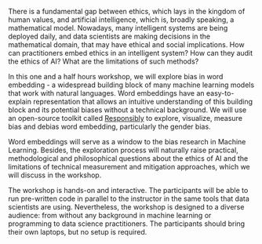 There is a fundamental gap between ethics, which lays in the kingdom of human values, and artificial intelligence, which is, broadly speaking, a mathematical model. Nowadays, many intelligent systems are being deployed daily, and data scientists are making decisions in the mathematical domain, that may have ethical and social implications.
How can practitioners embed ethics in an intelligent system? How can they audit the ethics of AI? What are the limitations of such methods?

In this one and a half hours workshop, we will explore bias in word embedding - a widespread building block of many machine learning models that work with natural languages. Word embeddings have an easy-to-explain representation that allows an intuitive understanding of this building block and its potential biases without a technical background.
We will use an open-source toolkit called [Responsibly](https://docs.responsibly.ai/) to explore, visualize, measure bias and debias word embedding, particularly the gender bias.

Word embeddings will serve as a window to the bias research in Machine Learning. Besides, the exploration process will naturally raise practical, methodological and philosophical questions about the ethics of AI and the limitations of technical measurement and mitigation approaches, which we will discuss in the workshop.

The workshop is hands-on and interactive. The participants will be able to run pre-written code in parallel to the instructor in the same tools that data scientists are using. Nevertheless, the workshop is designed to a diverse audience: from without any background in machine learning or programming to data science practitioners. The participants should bring their own laptops, but no setup is required.
